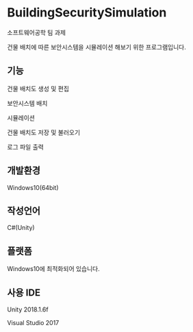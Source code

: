 # BuildingSecuritySimulation
소프트웨어공학 팀 과제

건물 배치에 따른 보안시스템을 시뮬레이션 해보기 위한 프로그램입니다.

## 기능
건물 배치도 생성 및 편집

보안시스템 배치

시뮬레이션

건물 배치도 저장 및 불러오기

로그 파일 출력
## 개발환경
Windows10(64bit)

## 작성언어
C#(Unity)

## 플랫폼
Windows10에 최적화되어 있습니다.

## 사용 IDE

Unity 2018.1.6f

Visual Studio 2017

